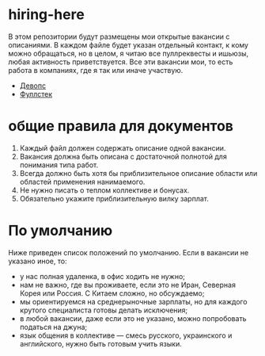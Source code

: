 # hiring-here

В этом репозитории будут размещены мои открытые вакансии с описаниями. В каждом файле будет указан отдельный контакт, к кому можно обращаться, но в целом, я читаю все пуллреквесты и ишьюзы, любая активность приветствуется. Все эти вакансии мои, то есть работа в компаниях, где я так или иначе участвую.

- [Девопс](Senior_DevOps.md)
- [Фуллстек](Senior_Software_Engineer.md)

# общие правила для документов

1. Каждый файл должен содержать описание одной вакансии.
2. Вакансия должна быть описана с достаточной полнотой для понимания типа работ.
3. Всегда должно быть хотя бы приблизительное описание области или областей применения нанимаемого.
4. Не нужно писать о теплом коллективе и бонусах.
5. Обязательно укажите приблизительную вилку зарплат.

# По умолчанию

Ниже приведен список положений по умолчанию. Если в вакансии не указано иное, то:

-  у нас полная удаленка, в офис ходить не нужно;
-  нам не важно, где вы проживаете, если это не Иран, Северная Корея или Россия. С Китаем сложно, но обсуждаемо;
-  мы ориентируемся на среднерыночные зарплаты, но для каждого крутого специалиста готовы делать исключения;
-  в любой вакансии, даже если это не указано, можно попробовать податься на джуна;
-  язык общения в коллективе — смесь русского, украинского и английского, нужно быть готовым учить языки.
